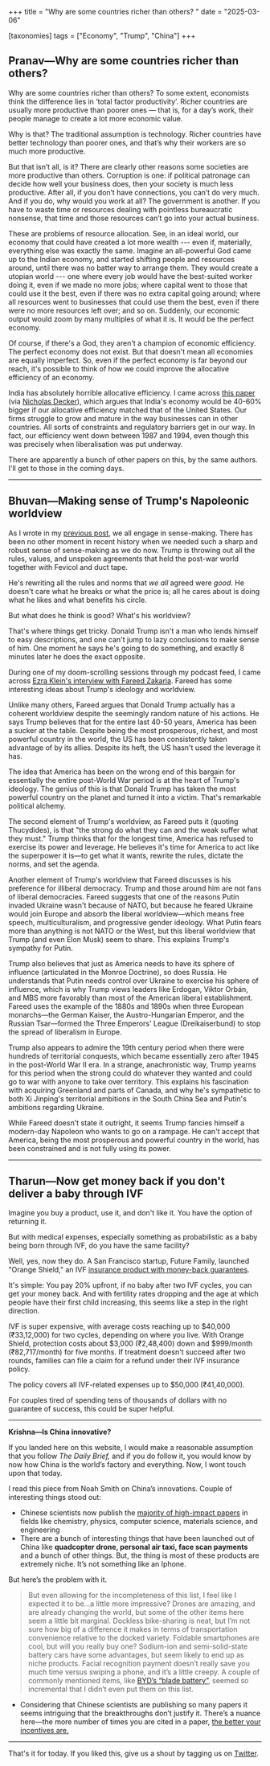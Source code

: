 +++
title = "Why are some countries richer than others? "
date = "2025-03-06"
  
[taxonomies]
tags = ["Economy", "Trump", "China"]
+++

## Pranav—Why are some countries richer than others? 

Why are some countries richer than others? To some extent, economists think the difference lies in ‘total factor productivity’. Richer countries are usually more productive than poorer ones — that is, for a day’s work, their people manage to create a lot more economic value.

Why is that? The traditional assumption is technology. Richer countries have better technology than poorer ones, and that’s why their workers are so much more productive.

But that isn’t all, is it? There are clearly other reasons some societies are more productive than others. Corruption is one: if political patronage can decide how well your business does, then your society is much less productive. After all, if you don’t have connections, you can’t do very much. And if you do, why would you work at all? The government is another. If you have to waste time or resources dealing with pointless bureaucratic nonsense, that time and those resources can’t go into your actual business.

These are problems of resource allocation. See, in an ideal world, our economy that could have created a lot more wealth --- even if, materially, everything else was exactly the same. Imagine an all-powerful God came up to the Indian economy, and started shifting people and resources around, until there was no batter way to arrange them. They would create a utopian world --- one where every job would have the best-suited worker doing it, even if we made no more jobs; where capital went to those that could use it the best, even if there was no extra capital going around; where all resources went to businesses that could use them the best, even if there were no more resources left over; and so on. Suddenly, our economic output would zoom by many multiples of what it is. It would be the perfect economy. 

Of course, if there's a God, they aren't a champion of economic efficiency. The perfect economy does not exist. But that doesn't mean all economies are equally imperfect. So, even if the perfect economy is far beyond our reach, it's possible to think of how we could improve the allocative efficiency of an economy. 

India has absolutely horrible allocative efficiency. I came across [this paper](http://klenow.com/MMTFP.pdf) (via [Nicholas Decker](https://nicholasdecker.substack.com/p/three-wikipedia-pages-for-great-economists)), which argues that India's economy would be 40-60% bigger if our allocative efficiency matched that of the United States. Our firms struggle to grow and mature in the way businesses can in other countries. All sorts of constraints and regulatory barriers get in our way. In fact, our efficiency went down between 1987 and 1994, even though this was precisely when liberalisation was put underway. 

There are apparently a bunch of other papers on this, by the same authors. I'll get to those in the coming days. 

---

## Bhuvan—Making sense of Trump's Napoleonic worldview

As I wrote in my [previous post](https://onethingwelearned.today/posts/is-trump-a-madman-or-a-strategic-genius/), we all engage in sense-making. There has been no other moment in recent history when we needed such a sharp and robust sense of sense-making as we do now. Trump is throwing out all the rules, values, and unspoken agreements that held the post-war world together with Fevicol and duct tape.

He's rewriting all the rules and norms that *we all* agreed were *good*. He doesn't care what he breaks or what the price is; all he cares about is doing what he likes and what benefits his circle.

But what does he think is good? What's his worldview?

That's where things get tricky. Donald Trump isn't a man who lends himself to easy descriptions, and one can't jump to lazy conclusions to make sense of him. One moment he says he's going to do something, and exactly 8 minutes later he does the exact opposite.

During one of my doom-scrolling sessions through my podcast feed, I came across [Ezra Klein's interview with Fareed Zakaria](https://youtu.be/305ZAppMlN8?si=7N--Vsd7TOmHdcRf). Fareed has some interesting ideas about Trump's ideology and worldview.

Unlike many others, Fareed argues that Donald Trump actually has a coherent worldview despite the seemingly random nature of his actions. He says Trump believes that for the entire last 40-50 years, America has been a sucker at the table. Despite being the most prosperous, richest, and most powerful country in the world, the US has been consistently taken advantage of by its allies. Despite its heft, the US hasn't used the leverage it has.

The idea that America has been on the wrong end of this bargain for essentially the entire post-World War period is at the heart of Trump's ideology. The genius of this is that Donald Trump has taken the most powerful country on the planet and turned it into a victim. That's remarkable political alchemy.

The second element of Trump's worldview, as Fareed puts it (quoting Thucydides), is that "the strong do what they can and the weak suffer what they must." Trump thinks that for the longest time, America has refused to exercise its power and leverage. He believes it's time for America to act like the superpower it is—to get what it wants, rewrite the rules, dictate the norms, and set the agenda.

Another element of Trump's worldview that Fareed discusses is his preference for illiberal democracy. Trump and those around him are not fans of liberal democracies. Fareed suggests that one of the reasons Putin invaded Ukraine wasn't because of NATO, but because he feared Ukraine would join Europe and absorb the liberal worldview—which means free speech, multiculturalism, and progressive gender ideology. What Putin fears more than anything is not NATO or the West, but this liberal worldview that Trump (and even Elon Musk) seem to share. This explains Trump's sympathy for Putin.

Trump also believes that just as America needs to have its sphere of influence (articulated in the Monroe Doctrine), so does Russia. He understands that Putin needs control over Ukraine to exercise his sphere of influence, which is why Trump views leaders like Erdogan, Viktor Orbán, and MBS more favorably than most of the American liberal establishment. Fareed uses the example of the 1880s and 1890s when three European monarchs—the German Kaiser, the Austro-Hungarian Emperor, and the Russian Tsar—formed the Three Emperors' League (Dreikaiserbund) to stop the spread of liberalism in Europe.

Trump also appears to admire the 19th century period when there were hundreds of territorial conquests, which became essentially zero after 1945 in the post-World War II era. In a strange, anachronistic way, Trump yearns for this period when the strong could do whatever they wanted and could go to war with anyone to take over territory. This explains his fascination with acquiring Greenland and parts of Canada, and why he's sympathetic to both Xi Jinping's territorial ambitions in the South China Sea and Putin's ambitions regarding Ukraine.

While Fareed doesn't state it outright, it seems Trump fancies himself a modern-day Napoleon who wants to go on a rampage. He can't accept that America, being the most prosperous and powerful country in the world, has been constrained and is not fully using its power.

---

## Tharun—Now get money back if you don't deliver a baby through IVF

Imagine you buy a product, use it, and don't like it. You have the option of returning it.

But with medical expenses, especially something as probabilistic as a baby being born through IVF, do you have the same facility?

Well, yes, now they do. A San Francisco startup, Future Family, launched "Orange Shield," an IVF [insurance product with money-back guarantees](https://techcrunch.com/2025/02/19/ivf-insurance-startup-future-family-promises-a-baby-or-your-money-back/).

It's simple: You pay 20% upfront, if no baby after two IVF cycles, you can get your money back. And with fertility rates dropping and the age at which people have their first child increasing, this seems like a step in the right direction.

IVF is super expensive, with average costs reaching up to $40,000 (₹33,12,000) for two cycles, depending on where you live. With Orange Shield, protection costs about $3,000 (₹2,48,400) down and $999/month (₹82,717/month) for five months. If treatment doesn't succeed after two rounds, families can file a claim for a refund under their IVF insurance policy.

The policy covers all IVF-related expenses up to $50,000 (₹41,40,000).

For couples tired of spending tens of thousands of dollars with no guarantee of success, this could be super helpful.

---

**Krishna—Is China innovative?**

If you landed here on this website, I would make a reasonable assumption that you follow *The Daily Brief,* and if you do follow it, you would know by now how China is the world’s factory and everything. Now, I wont touch upon that today.

I read this piece from Noah Smith on China’s innovations. Couple of interesting things stood out:

- Chinese scientists now publish the [majority of high-impact papers](https://www.economist.com/science-and-technology/2024/06/12/china-has-become-a-scientific-superpower) in fields like chemistry, physics, computer science, materials science, and engineering
- There are a bunch of interesting things that have been launched out of China like **quadcopter drone, personal air taxi, face scan payments** and a bunch of other things. But, the thing is most of these products are extremely niche. It’s not something like an Iphone.

But here’s the problem with it.

> But even allowing for the incompleteness of this list, I feel like I expected it to be…a little more impressive? Drones are amazing, and are already changing the world, but some of the other items here seem a little bit marginal. Dockless bike-sharing is neat, but I’m not sure how big of a difference it makes in terms of transportation convenience relative to the docked variety. Foldable smartphones are cool, but will you really buy one? Sodium-ion and semi-solid-state battery cars have some advantages, but seem likely to end up as niche products. Facial recognition payment doesn’t really save you much time versus swiping a phone, and it’s a little creepy. A couple of commonly mentioned items, like [BYD’s “blade battery”](https://en.wikipedia.org/wiki/BYD_Blade_battery), seemed so incremental that I didn’t even put them on this list.
> 
- Considering that Chinese scientists are publishing so many papers it seems intriguing that the breakthroughs don’t justify it. There’s a nuance here—the more number of times you are cited in a paper, [the better your incentives are.](https://www.cfr.org/blog/brave-enough-tolerate-failure-china-realigns-research-incentives-pursuit-technological)

---

That's it for today. If you liked this, give us a shout by tagging us on  [Twitter](https://x.com/zerodhamarkets).
